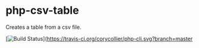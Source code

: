 # php-csv-table
Creates a table from a csv file.


[![Build Status](https://travis-ci.org/corycollier/php-cli.svg?branch=master)](https://travis-ci.org/corycollier/php-cli.svg?branch=master
